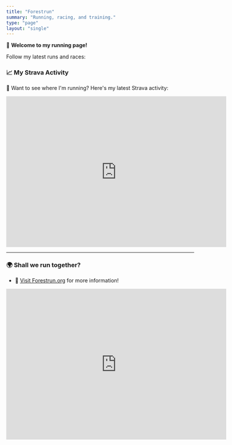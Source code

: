 ```yaml
---
title: "Forestrun"
summary: "Running, racing, and training."
type: "page"
layout: "single"
---
```


🏃 **Welcome to my running page!**  

Follow my latest runs and races:

### 📈 **My Strava Activity**
🚴 Want to see where I'm running? Here's my latest Strava activity:

<iframe height='405' width='590' frameborder='0' allowtransparency='true' scrolling='no' src='https://www.strava.com/athletes/22697310'></iframe>

---

### 🌍 **Shall we run together?**

- 🔗 [Visit Forestrun.org](https://forestrun.org) for more information!

<iframe height='405' width='590' frameborder='0' allowtransparency='true' scrolling='no' src='https://forestrun.org'></iframe>
